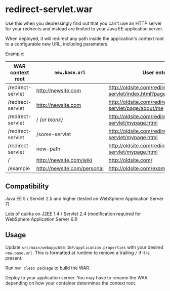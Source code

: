 # redirect-servlet.war

Use this when you depressingly find out that you can't use an HTTP server for
your redirects and instead are limited to your Java EE application server.

When deployed, it will redirect any path inside the application's context root
to a configurable new URL, including parameters.

Example:

| WAR context root  | ```new.base.url```          | User enters                                               | Redirected to                                            |
| ----------------- | --------------------------- | --------------------------------------------------------- | -------------------------------------------------------- |
| /redirect-servlet | http://newsite.com          | http://oldsite.com/redirect-servlet/index.html?page=about | http://newsite.com/index.html?page=about                 |
| /redirect-servlet | http://newsite.com          | http://oldsite.com/redirect-servlet/page/about/me         | http://newsite.com/page/about/me                         |
| /redirect-servlet | / _(or blank)_              | http://oldsite.com/redirect-servlet/mypage.html           | http://oldsite.com/mypage.html                           |
| /redirect-servlet | /some-servlet               | http://oldsite.com/redirect-servlet/mypage.html           | http://oldsite.com/some-servlet/mypage.html              |
| /redirect-servlet | new-path                    | http://oldsite.com/redirect-servlet/mypage.html           | http://oldsite.com/redirect-servlet/new-path/mypage.html |
| /                 | http://newsite.com/wiki     | http://oldsite.com/                                       | http://newsite.com/wiki/                                 |
| /example          | http://newsite.com/personal | http://oldsite.com/example/mypage.html                    | http://newsite.com/personal/mypage.html                  |

## Compatibility

Java EE 5 / Servlet 2.5 and higher (tested on WebSphere Application Server 7)

Lots of quirks on J2EE 1.4 / Servlet 2.4 (modification required for WebSphere
Application Server 6.1)

## Usage

Update ```src/main/webapp/WEB-INF/application.properties``` with your desired
```new.base.url```.  This is formatted at runtime to remove a trailing ```/```
if it is present.

Run ```mvn clean package``` to build the WAR.

Deploy to your application server.  You may have to rename the WAR depending
on how your container determines the context root.

